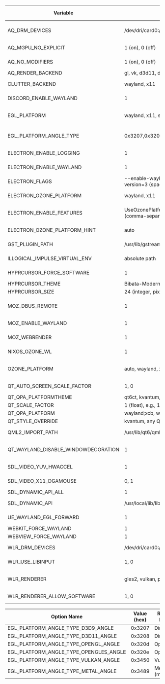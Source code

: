 <!-- /qompassai/arc/omarchy/default/hypr/README.md -->
<!-- Qompass AI Omarchy Graphics README.md -->
<!-- Copyright (C) 2025 Qompass AI, All rights reserved -->
<!-- ---------------------------------------- -->

| Variable                   | Values / Examples                                                   | Effect / Usage                                                                   | Reference / Notes                                                     |
|----------------------------|---------------------------------------------------------------------|----------------------------------------------------------------------------------|-----------------------------------------------------------------------|
| AQ_DRM_DEVICES             | /dev/dri/card0:/dev/dri/card1                                       | Lists GPU device nodes for AQ (OpenGL, media, etc.)                              | [AQEMU docs/Arch Wiki] |
| AQ_MGPU_NO_EXPLICIT        | 1 (on), 0 (off)                                                     | Disables explicit multi-GPU setup                                                | [AQEMU docs] |
| AQ_NO_MODIFIERS            | 1 (on), 0 (off)                                                     | Disables DRM format modifiers                                                    | [AQEMU docs] |
| AQ_RENDER_BACKEND          | gl, vk, d3d11, d3d9                                                 | Rendering backend for AQ                                                         | (AQEMU/ANGLE) |
| CLUTTER_BACKEND            | wayland, x11                                                        | Backend for Clutter-based apps                                                    | [Clutter docs](https://www.clutter-project.org/) |
| DISCORD_ENABLE_WAYLAND     | 1                                                                   | Enables Wayland support in Discord                                               | [Discord issue](https://github.com/discord/discord-api-docs/issues/793) |
| EGL_PLATFORM               | wayland, x11, surfaceless, angle, gbm                               | Platform for EGL client (Wayland, X11, Surface-less, etc.)                        | [EGL docs](https://www.khronos.org/registry/EGL/sdk/docs/man/html/eglGetPlatformDisplayEXT.html) |
| EGL_PLATFORM_ANGLE_TYPE    | 0x3207,0x3208,0x320d,0x320e,0x3450,0x3489                           | ANGLE renderer backend (d3d9, d3d11, OpenGL, GLES, Vulkan, Metal)                 | [ANGLE docs](https://chromium.googlesource.com/angle/angle/+/HEAD/doc/DebuggingTips.md) |
| ELECTRON_ENABLE_LOGGING    | 1                                                                   | Enables logging for Electron apps                                                | [Electron docs](https://www.electronjs.org/docs/latest/api/environment-variables) |
| ELECTRON_ENABLE_WAYLAND    | 1                                                                   | Enables Wayland backend                                                          | [Electron Wayland](https://www.electronjs.org/blog/wayland) |
| ELECTRON_FLAGS             | --enable-wayland-ime --wayland-text-input-version=3 (space separated)| Chromium/Wayland flags                                                           | [Electron CLI flags](https://www.electronjs.org/docs/latest/api/process#processtype) |
| ELECTRON_OZONE_PLATFORM    | wayland, x11                                                        | Ozone platform backend for Electron                                              | [Electron Ozone](https://www.electronjs.org/docs/latest/tutorial/wayland) |
| ELECTRON_ENABLE_FEATURES   | UseOzonePlatform,WaylandWindowDecorations (comma-separated)         | Enable specific Chromium/Ozone/Wayland features                                   | (see Electron docs above) |
| ELECTRON_OZONE_PLATFORM_HINT | auto                                                               | Lets Electron auto-pick platform                                                 | (Electron) |
| GST_PLUGIN_PATH            | /usr/lib/gstreamer-1.0                                              | GStreamer plugin directory                                                        | [GStreamer docs](https://gstreamer.freedesktop.org/documentation/gstreamer/using-plugins.html) |
| ILLOGICAL_IMPULSE_VIRTUAL_ENV | absolute path                                                     | Python venv to use for a specific application                                     | (app-specific) |
| HYPRCURSOR_FORCE_SOFTWARE  | 1                                                                   | Force software-rendered cursors in Hyprland                                       | [Hyprland docs](https://wiki.hyprland.org/) |
| HYPRCURSOR_THEME           | Bibata-Modern-Ice (any theme name)                                  | Cursor theme for Hyprland                                                        | (Hyprland) |
| HYPRCURSOR_SIZE            | 24 (integer, pixels)                                                | Cursor size for Hyprland                                                         | (Hyprland) |
| MOZ_DBUS_REMOTE            | 1                                                                   | Enables remote DBus control in Mozilla Firefox/Thunderbird                        | [Mozilla env](https://wiki.archlinux.org/title/firefox#Configuration) |
| MOZ_ENABLE_WAYLAND         | 1                                                                   | Enable Wayland backend for Mozilla apps                                          | [Mozilla Wayland](https://wiki.mozilla.org/Wayland) |
| MOZ_WEBRENDER              | 1                                                                   | Enables WebRender GPU renderer                                                   | [Mozilla WebRender](https://wiki.mozilla.org/Platform/GFX/WebRender) |
| NIXOS_OZONE_WL             | 1                                                                   | Enable Ozone/Wayland on NixOS                                                    | [NixOS docs] |
| OZONE_PLATFORM             | auto, wayland, x11                                                  | Ozone (Chromium/Electron) backend platform                                       | [Chromium Ozone](https://www.chromium.org/developers/how-tos/run-chromium-with-ozone/) |
| QT_AUTO_SCREEN_SCALE_FACTOR| 1, 0                                                                | Automatic screen scaling in Qt                                                    | [Qt docs](https://doc.qt.io/qt-5/highdpi.html) |
| QT_QPA_PLATFORMTHEME       | qt6ct, kvantum, gtk2, etc.                                          | Sets Qt platform theme                                                           | [Qt docs](https://doc.qt.io/qt-5/qpa.html) |
| QT_SCALE_FACTOR            | 1 (float), e.g., 1.5                                                | Qt scaling factor                                                                | (Qt) |
| QT_QPA_PLATFORM            | wayland;xcb, wayland, xcb                                           | Qt platform plugins to use                                                       | [Qt QPA](https://doc.qt.io/qt-5/qpa.html) |
| QT_STYLE_OVERRIDE          | kvantum, any Qt style                                               | Override Qt widget style                                                         | (Qt) |
| QML2_IMPORT_PATH           | /usr/lib/qt6/qml                                                    | Additional import path for QML engine                                            | (Qt) |
| QT_WAYLAND_DISABLE_WINDOWDECORATION | 1                                                          | Disable Qt window decorations in Wayland backend                                 | (Qt Wayland) |
| SDL_VIDEO_YUV_HWACCEL      | 1                                                                   | Enable SDL YUV hardware acceleration                                            | [SDL wiki](https://wiki.libsdl.org/SDL_HINT_VIDEO_YUV_HWACCEL) |
| SDL_VIDEO_X11_DGAMOUSE     | 0, 1                                                                | Direct Graphics Access mouse input for SDL X11                                   | [SDL wiki](https://wiki.libsdl.org/SDL_HINT_VIDEO_X11_DGAMOUSE) |
| SDL_DYNAMIC_API_ALL        | 1                                                                   | Use all dynamic SDL APIs                                                         | (SDL3 only) |
| SDL_DYNAMIC_API            | /usr/local/lib/libSDL3.so.0                                         | Path to dynamic SDL library                                                      | (SDL3) |
| UE_WAYLAND_EGL_FORWARD     | 1                                                                   | Forward EGL/Wayland for Unreal Engine                                            | (Unreal Linux) |
| WEBKIT_FORCE_WAYLAND       | 1                                                                   | WebKitGTK: use Wayland                                                          | [WebKitGTK docs](https://webkitgtk.org/) |
| WEBVIEW_FORCE_WAYLAND      | 1                                                                   | WebView: use Wayland                                                            | (WebViewGTK) |
| WLR_DRM_DEVICES            | /dev/dri/card0:/dev/dri/card1                                       | Explicitly set which DRM nodes wlroots uses                                     | [Wlroots Arch Wiki](https://wiki.archlinux.org/title/Wlroots) |
| WLR_USE_LIBINPUT           | 1, 0                                                                | Use libinput for input in wlroots compositors                                   | (wlroots) |
| WLR_RENDERER               | gles2, vulkan, pixman                                               | Renderer for wlroots (GLES2, Vulkan, fallback to pixman)                        | (wlroots) |
| WLR_RENDERER_ALLOW_SOFTWARE| 1, 0                                                                | Allow wlroots to fall back to software rendering                                | (wlroots) |


| Option Name                              | Value (hex) | Rendering Backend     | Shorthand |
|------------------------------------------|-------------|----------------------|-----------|
| EGL_PLATFORM_ANGLE_TYPE_D3D9_ANGLE       | 0x3207      | Direct3D 9           | d3d9      |
| EGL_PLATFORM_ANGLE_TYPE_D3D11_ANGLE      | 0x3208      | Direct3D 11          | d3d11     |
| EGL_PLATFORM_ANGLE_TYPE_OPENGL_ANGLE     | 0x320d      | OpenGL               | gl        |
| EGL_PLATFORM_ANGLE_TYPE_OPENGLES_ANGLE   | 0x320e      | OpenGL ES            | es        |
| EGL_PLATFORM_ANGLE_TYPE_VULKAN_ANGLE     | 0x3450      | Vulkan               | vk        |
| EGL_PLATFORM_ANGLE_TYPE_METAL_ANGLE      | 0x3489      | Metal (macOS/iOS)    | mtl       |

